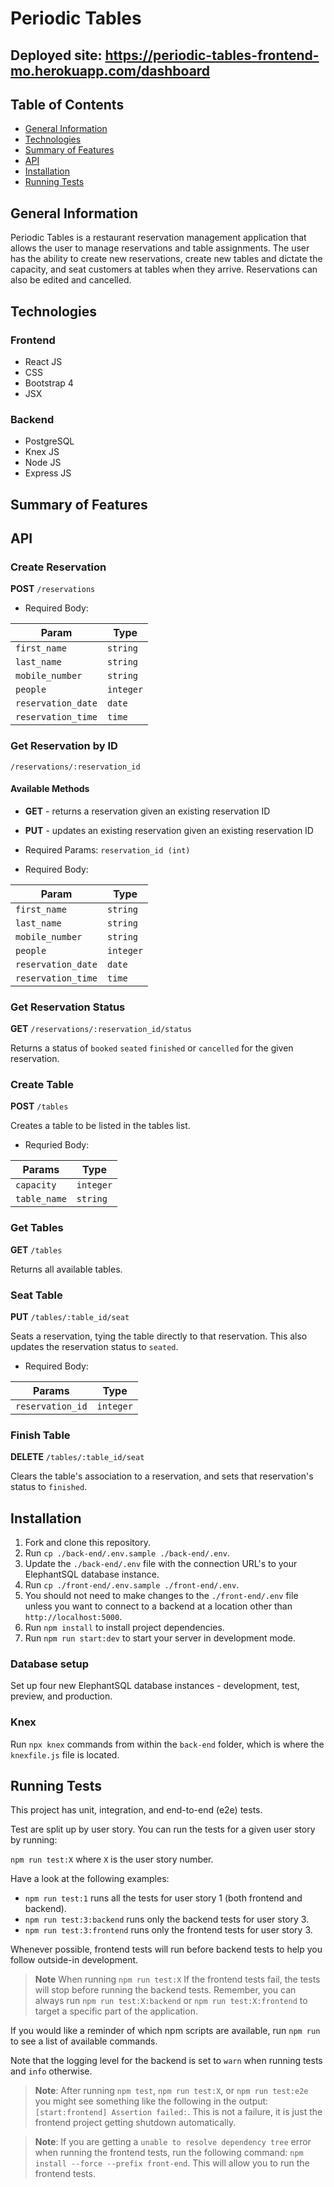 # Periodic Tables

## Deployed site: https://periodic-tables-frontend-mo.herokuapp.com/dashboard

## Table of Contents
* [General Information](#general-information)
* [Technologies](#technologies)
* [Summary of Features](#summary-of-features)
* [API](#api)
* [Installation](#installation)
* [Running Tests](#running-tests)

## General Information
Periodic Tables is a restaurant reservation management application that allows the user to manage reservations and table assignments. The user has the ability to create new reservations, create new tables and dictate the capacity, and seat customers at tables when they arrive. Reservations can also be edited and cancelled. 

## Technologies
### Frontend
* React JS
* CSS
* Bootstrap 4
* JSX

### Backend
* PostgreSQL
* Knex JS
* Node JS
* Express JS

## Summary of Features

## API

### Create Reservation

**POST** `/reservations`

* Required Body:

| Param | Type |
|-------|------|
|`first_name`| `string`|
|`last_name`| `string`|
|`mobile_number`| `string`|
|`people`|`integer`|
|`reservation_date`| `date`|
|`reservation_time`|`time`|

### Get Reservation by ID

`/reservations/:reservation_id`

#### Available Methods

* **GET** - returns a reservation given an existing reservation ID
* **PUT** - updates an existing reservation given an existing reservation ID

* Required Params: `reservation_id (int)`

* Required Body:

| Param | Type |
|-------|------|
|`first_name`| `string`|
|`last_name`|`string`|
| `mobile_number` | `string`|
| `people`| `integer` |
| `reservation_date`| `date`|
| `reservation_time`| `time`|

### Get Reservation Status

**GET** `/reservations/:reservation_id/status`

Returns a status of `booked` `seated` `finished` or `cancelled` for the given reservation.

### Create Table

**POST** `/tables`

Creates a table to be listed in the tables list.

* Requried Body:  

| Params | Type |
|--------|------|
| `capacity` | `integer` |
| `table_name` | `string` |

### Get Tables

**GET** `/tables`

Returns all available tables.

### Seat Table

**PUT** `/tables/:table_id/seat`

Seats a reservation, tying the table directly to that reservation. This also updates the reservation status to `seated`.

* Required Body:  

| Params | Type |
|--------|------|
| `reservation_id` | `integer` |

### Finish Table

**DELETE** `/tables/:table_id/seat`

Clears the table's association to a reservation, and sets that reservation's status to `finished`.

## Installation
1. Fork and clone this repository.
1. Run `cp ./back-end/.env.sample ./back-end/.env`.
1. Update the `./back-end/.env` file with the connection URL's to your ElephantSQL database instance.
1. Run `cp ./front-end/.env.sample ./front-end/.env`.
1. You should not need to make changes to the `./front-end/.env` file unless you want to connect to a backend at a location other than `http://localhost:5000`.
1. Run `npm install` to install project dependencies.
1. Run `npm run start:dev` to start your server in development mode.

### Database setup

 Set up four new ElephantSQL database instances - development, test, preview, and production.

### Knex

Run `npx knex` commands from within the `back-end` folder, which is where the `knexfile.js` file is located.

## Running Tests

This project has unit, integration, and end-to-end (e2e) tests.

Test are split up by user story. You can run the tests for a given user story by running:

`npm run test:X` where `X` is the user story number.

Have a look at the following examples:

* `npm run test:1` runs all the tests for user story 1 (both frontend and backend).
* `npm run test:3:backend` runs only the backend tests for user story 3.
* `npm run test:3:frontend` runs only the frontend tests for user story 3.

Whenever possible, frontend tests will run before backend tests to help you follow outside-in development.

> **Note** When running `npm run test:X` If the frontend tests fail, the tests will stop before running the backend tests. Remember, you can always run `npm run test:X:backend` or `npm run test:X:frontend` to target a specific part of the application.

If you would like a reminder of which npm scripts are available, run `npm run` to see a list of available commands.

Note that the logging level for the backend is set to `warn` when running tests and `info` otherwise.

> **Note**: After running `npm test`, `npm run test:X`, or `npm run test:e2e` you might see something like the following in the output: `[start:frontend] Assertion failed:`. This is not a failure, it is just the frontend project getting shutdown automatically.

> **Note**: If you are getting a `unable to resolve dependency tree` error when running the frontend tests, run the following command: `npm install --force --prefix front-end`. This will allow you to run the frontend tests.